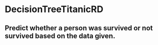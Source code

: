 # DecisionTreeTitanicRD

## Predict whether a person was survived or not survived based on the data given. 
